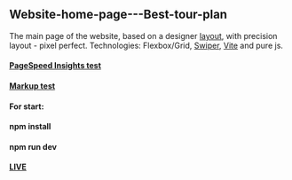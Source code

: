 ## Website-home-page---Best-tour-plan
The main page of the website, based on a designer [layout](https://github.com/AndrewShedov/Website-home-page---Best-tour-plan/tree/main/public/layout), with precision layout - pixel perfect.
Technologies: Flexbox/Grid, [Swiper](https://swiperjs.com/), [Vite](https://vitejs.dev/) and pure js.
#### [PageSpeed Insights test](https://developers.google.com/speed/pagespeed/insights/?url=https://website-home-page-best-tour-plan-andrewshedov.vercel.app/)
#### [Markup test](https://validator.w3.org/nu/?doc=https%3A%2F%2Fwebsite-home-page-best-tour-plan-andrewshedov.vercel.app%2F)
#### For start:
#### npm install
#### npm run dev
#### [LIVE](https://site-home-page-best-tour-plan-andrewshedov.vercel.app/)


